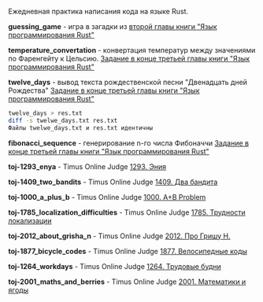 Ежедневная практика написания кода на языке Rust.

**guessing_game** - игра в загадки из [второй главы книги "Язык программирования Rust"](https://doc.rust-lang.ru/book/ch02-00-guessing-game-tutorial.html)

**temperature_convertation** - конвертация температур между значениями по Фаренгейту к Цельсию. [Задание в конце третьей главы книги "Язык программирования Rust"](https://doc.rust-lang.ru/book/ch03-05-control-flow.html)

**twelve_days** - вывод текста рождественской песни "Двенадцать дней Рождества"
[Задание в конце третьей главы книги "Язык программирования Rust"](https://doc.rust-lang.ru/book/ch03-05-control-flow.html)
``` bash
twelve_days > res.txt
diff -s twelwe_days.txt res.txt 
Файлы twelwe_days.txt и res.txt идентичны
```

**fibonacci_sequence** - генерирование n-го числа Фибоначчи 
[Задание в конце третьей главы книги "Язык программирования Rust"](https://doc.rust-lang.ru/book/ch03-05-control-flow.html)

**toj-1293_enya** - Timus Online Judge [1293. Эния](https://acm.timus.ru/print.aspx?space=1&num=1293)

**toj-1409_two_bandits** - Timus Online Judge [1409. Два бандита](https://acm.timus.ru/print.aspx?space=1&num=1409)

**toj-1000_a_plus_b** - Timus Online Judge [1000. A+B Problem](https://acm.timus.ru/print.aspx?space=1&num=1000)

**toj-1785_localization_difficulties** - Timus Online Judge [1785. Трудности локализации](https://acm.timus.ru/print.aspx?space=1&num=1785)

**toj-2012_about_grisha_n** - Timus Online Judge [2012. Про Гришу Н.](https://acm.timus.ru/print.aspx?space=1&num=2012)

**toj-1877_bicycle_codes** - Timus Online Judge [1877. Велосипедные коды](https://acm.timus.ru/print.aspx?space=1&num=1877)

**toj-1264_workdays** - Timus Online Judge [1264. Трудовые будни](https://acm.timus.ru/print.aspx?space=1&num=1264)

**toj-2001_maths_and_berries** - Timus Online Judge [2001. Математики и ягоды](https://acm.timus.ru/print.aspx?space=1&num=2001)

